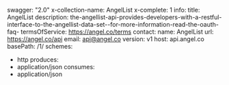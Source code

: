 swagger: "2.0"
x-collection-name: AngelList
x-complete: 1
info:
  title: AngelList
  description: the-angellist-api-provides-developers-with-a-restful-interface-to-the-angellist-data-set--for-more-information-read-the-oauth-faq-
  termsOfService: https://angel.co/terms
  contact:
    name: AngelList
    url: https://angel.co/api
    email: api@angel.co
  version: v1
host: api.angel.co
basePath: /1/
schemes:
- http
produces:
- application/json
consumes:
- application/json